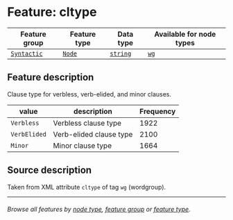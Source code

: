 # Feature: cltype

Feature group | Feature type | Data type | Available for node types
---  | --- | --- | ---
[`Syntactic`](featuresbygroup.md#syntactic-features) | [`Node`](featuresbyfeaturetype.md#node-features) | [`string`](featuresbydatatype.md#string-datatype) | [`wg`](featuresbynodetype.md#wordgroup-nodes)

## Feature description

Clause type for verbless, verb-elided, and minor clauses.

value | description | Frequency
---  | --- | --- 
`Verbless` | Verbless clause type| 1922
`VerbElided` |  Verb-elided clause type | 2100
`Minor` |  Minor clause type | 1664

## Source description

Taken from XML attribute `cltype` of tag `wg` (wordgroup).

---
###### *Browse all features by [node type](featuresbynodetype.md#readme), [feature group](featuresbygroup.md#readme) or [feature type](featuresbyfeaturetype.md#readme).*
